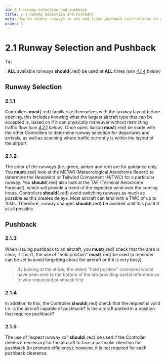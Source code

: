 ```yaml
---
id: 2.1-runway-selection-and-pushback
title: 2.1 Runway Selection and Pushback
meta: How to choose runways in use and issue pushback instructions to aircraft
order: 1
---
```


# 2.1  Runway Selection and Pushback

 

Tip

: **ALL** available runways **should**{.red} be used at **ALL** times *(see [4.1.4](/guide/atc-manual/4.-atis/4.1-overview#4.1.4) below)*

 

## Runway Selection 



### 2.1.1    

Controllers **must**{.red} familiarize themselves with the taxiway layout before opening, this includes knowing what the largest aircraft type that can be accepted is, based on if it can physically maneuver without restricting traffic flow *(see [4.2.1](/guide/atc-manual/4.-atis/4.2-remarks-and-notams#4.2.1) below)*. Once open, liaison **must**{.red} be made with the other Controllers to determine runway selection for departures and arrivals, as well as scanning where traffic currently is within the layout of the airport.



### 2.1.2    

The color of the runways (i.e. green, amber and red) are for guidance only. You **must**{.red} look at the METAR (Meteorological Aerodrome Report) to determine the Headwind or Tailwind Component (H/TWC) for a particular runway. You **should**{.red} also look at the TAF (Terminal Aerodrome Forecast), which will provide a trend of the expected wind over the coming hours. Controllers **should**{.red} avoid switching runways as much as possible as this creates delays. Most aircraft can land with a TWC of up to 10kts. Therefore, runway changes **should**{.red} be avoided until this point if at all possible.



## Pushback



### 2.1.3    

When issuing pushback to an aircraft, you **must**{.red} check that the area is clear, if it isn’t, the use of "hold position" **must**{.red} be used (a reminder can be set to avoid forgetting about the aircraft or if it is very busy).

> By looking at the strips; the oldest "hold position" command would have been sent to the bottom of the tab providing useful reference as to who requested pushback first



### 2.1.4    

In addition to this, the Controller **should**{.red} check that the request is valid i.e. is the aircraft capable of pushback? Is the aircraft parked in a position that requires pushback?



### 2.1.5    

The use of "expect runway xx" **should**{.red} be used if the Controller deems it necessary for the aircraft to face a particular direction for pushback (to promote efficiency); however, it is not required for each pushback clearance.

